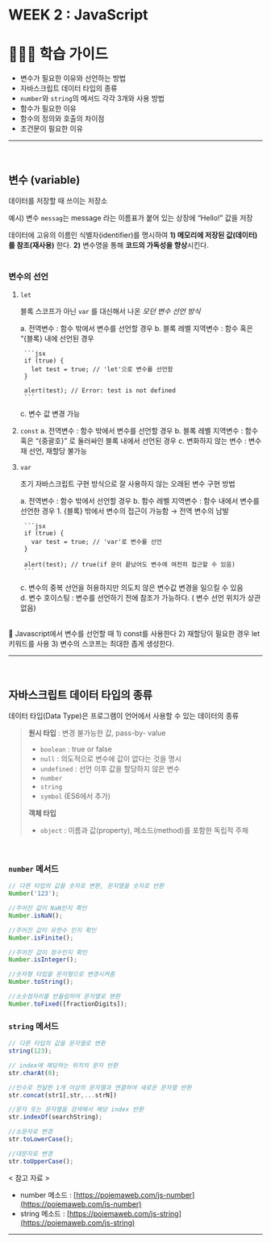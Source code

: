 # WEEK 2 : JavaScript


# 💁🏻‍♂️ 학습 가이드


- 변수가 필요한 이유와 선언하는 방법
- 자바스크립트 데이터 타입의 종류
- `number`와 `string`의 메서드 각각 3개와 사용 방법
- 함수가 필요한 이유
- 함수의 정의와 호출의 차이점
- 조건문이 필요한 이유

---
<br>

## 변수 (variable)

데이터를 저장할 때 쓰이는 저장소 

예시)  변수 `messag`는  message 라는 이름표가 붙어 있는 상장에 “Hello!” 값을 저장

데이터에 고유의 이름인 식별자(identifier)를 명시하여 **1) 메모리에 저장된 값(데이터)를 참조(재사용)** 한다. **2)** 변수명을 통해 **코드의 가독성을 향상**시킨다.  
<br>

### 변수의 선언

1. `let` 
    
    블록 스코프가 아닌  `var` 를 대신해서 나온 *모던 변수 선언 방식* 
    
    a. 전역변수 : 함수 밖에서 변수를 선언할 경우
    b. 블록 레벨 지역변수 : 함수 혹은 “{블록} 내에 선언된 경우 
        
        ```jsx
        if (true) {
          let test = true; // 'let'으로 변수를 선언함
        }
        
        alert(test); // Error: test is not defined
        ```
        
    c. 변수 값 변경 가능 
    
2. `const`
    a. 전역변수 : 함수 밖에서 변수를 선언할 경우
    b. 블록 레벨 지역변수 : 함수 혹은 “{중괄호}” 로 둘러싸인 블록 내에서 선언된 경우 
    c. 변화하지 않는 변수 : 변수 재 선언, 재할당 불가능 
    
3. `var`  
    
    초기 자바스크립트 구현 방식으로 잘 사용하지 않는 오래된 변수 구현 방법 
    
    a. 전역변수 : 함수 밖에서 선언할 경우
    b. 함수 레벨 지역변수 : 함수 내에서 변수를 선언한 경우
        1. {블록} 밖에서 변수의 접근이 가능함 → 전역 변수의 남발 
        
        ```jsx
        if (true) {
          var test = true; // 'var'로 변수를 선언
        }
        
        alert(test); // true(if 문이 끝났어도 변수에 여전히 접근할 수 있음)
        ```
        
    c. 변수의 중복 선언을 허용하지만 의도치 않은 변수값 변경을 일으킬 수 있음  
    d. 변수 호이스팅 : 변수를 선언하기 전에 참조가 가능하다. ( 변수 선언 위치가 상관 없음)
   
<br>
<aside>
🐥 Javascript에서 변수를 선언할 때 1) const를 사용한다  2) 재할당이 필요한 경우 let 키워드를 사용 3) 변수의 스코프는 최대한 좁게 생성한다.

</aside>

---
<br>

## 자바스크립트 데이터 타입의 종류

데이터 타입(Data Type)은 프로그램이 언어에서 사용할 수 있는 데이터의 종류 

> **원시 타입**  : 변경 불가능한 값, pass-by- value
> 
> - `boolean` : true or false
> - `null` : 의도적으로 변수에 값이 없다는 것을 명시
> - `undefined` : 선언 이후 값을 할당하지 않은 변수
> - `number`
> - `string`
> - `symbol` (ES6에서 추가)
> 
> **객체 타입** 
> 
> - `object` : 이름과 값(property), 메소드(method)를 포함한 독립적 주체

<br>

### `number` 메서드

```jsx
// 다른 타입의 값을 숫자로 변환, 문자열을 숫자로 반환 
Number('123'); 

//주어진 값이 NaN인지 확인 
Number.isNaN();

//주어진 값이 유한수 인지 확인
Number.isFinite();

//주어진 값이 정수인지 확인
Number.isInteger();

//숫자형 타입을 문자형으로 변경시켜줌
Number.toString();

//소숫점자리를 반올림하여 문자열로 봔환
Number.toFixed([fractionDigits]);
```

### `string` 메서드

```jsx
// 다른 타입의 값을 문자열로 변환 
string(123); 

// index에 해당하는 위치의 문자 반환
str.charAt(0); 

//인수로 전달한 1개 이상의 문자열과 연결하여 새로운 문자열 반환
str.concat(str1[,str,...strN])

//문자 또는 문자열을 검색해서 해당 index 반환
str.indexOf(searchString);

//소문자로 변경
str.toLowerCase();

//대문자로 변경
str.toUpperCase();

```

< 참고 자료 >

- number 메소드 : [https://poiemaweb.com/js-number](https://poiemaweb.com/js-number)
- string 메소드 :  [https://poiemaweb.com/js-string](https://poiemaweb.com/js-string)

---

